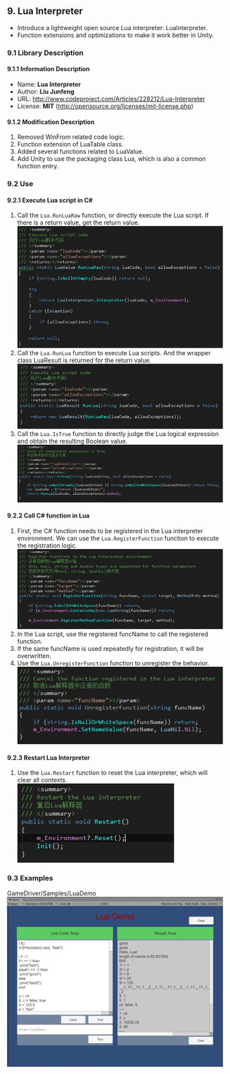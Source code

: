 ## 9. Lua Interpreter
+ Introduce a lightweight open source Lua interpreter: LuaInterpreter.  
+ Function extensions and optimizations to make it work better in Unity.  

### 9.1 Library Description

#### 9.1.1 Information Description
+ Name: **Lua Interpreter**  
+ Author: **Liu Junfeng**  
+ URL: http://www.codeproject.com/Articles/228212/Lua-Interpreter  
+ License: **MIT** (http://opensource.org/licenses/mit-license.php)  

#### 9.1.2 Modification Description
1. Removed WinFrom related code logic.  
2. Function extension of LuaTable class.  
3. Added several functions related to LuaValue.  
4. Add Unity to use the packaging class Lua, which is also a common function entry.  

### 9.2 Use

#### 9.2.1 Execute Lua script in C#
1. Call the `Lua.RunLuaRaw` function, or directly execute the Lua script. If there is a return value, get the return value.  
![image](assets/img/Lua_6.jpg)  
2. Call the `Lua.RunLua` function to execute Lua scripts. And the wrapper class LuaResult is returned for the return value.  
![image](assets/img/Lua_5.jpg)  
3. Call the `Lua.IsTrue` function to directly judge the Lua logical expression and obtain the resulting Boolean value.  
![image](assets/img/Lua_4.jpg)  

#### 9.2.2 Call C# function in Lua
1. First, the C# function needs to be registered in the Lua interpreter environment. We can use the `Lua.RegisterFunction` function to execute the registration logic.  
![image](assets/img/Lua_2.jpg)  
2. In the Lua script, use the registered funcName to call the registered function.  
3. If the same funcName is used repeatedly for registration, it will be overwritten.  
4. Use the `Lua.UnregisterFunction` function to unregister the behavior.  
![image](assets/img/Lua_3.jpg)  

#### 9.2.3 Restart Lua Interpreter
1. Use the `Lua.Restart` function to reset the Lua interpreter, which will clear all contexts.  
![image](assets/img/Lua_7.jpg)  

### 9.3 Examples
GameDriver/Samples/LuaDemo  
![image](assets/img/Lua_1.jpg)  